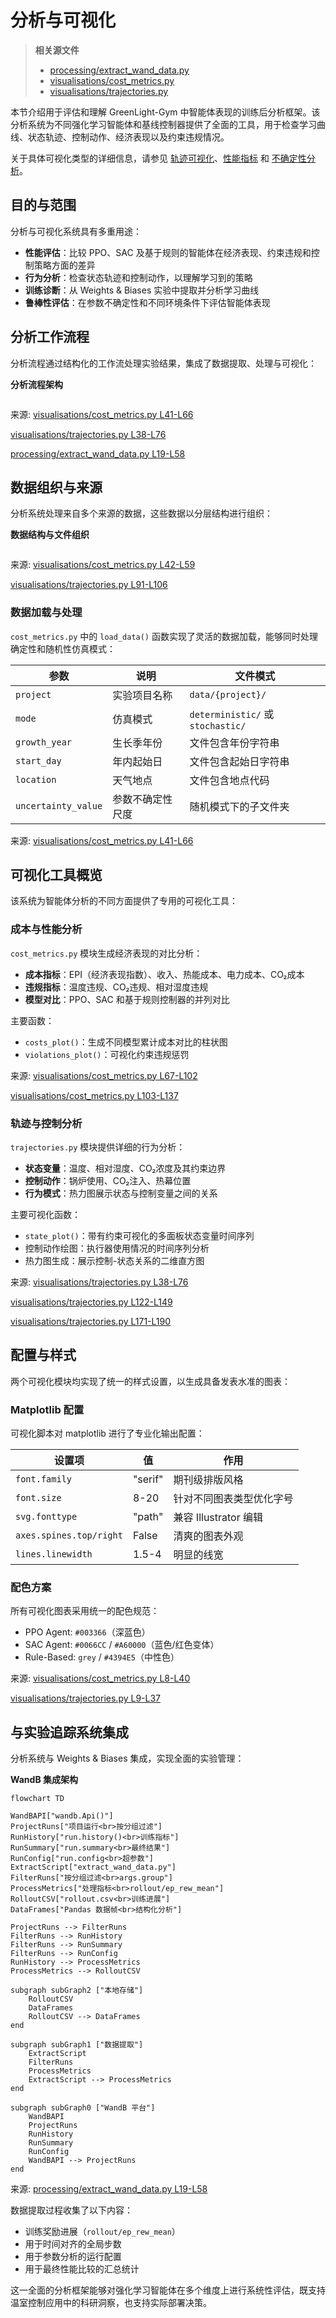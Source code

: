 # 分析与可视化

> **相关源文件**
> * [processing/extract_wand_data.py](https://github.com/BartvLaatum/GreenLight-Gym2/blob/f4a2727d/processing/extract_wand_data.py)
> * [visualisations/cost_metrics.py](https://github.com/BartvLaatum/GreenLight-Gym2/blob/f4a2727d/visualisations/cost_metrics.py)
> * [visualisations/trajectories.py](https://github.com/BartvLaatum/GreenLight-Gym2/blob/f4a2727d/visualisations/trajectories.py)

本节介绍用于评估和理解 GreenLight-Gym 中智能体表现的训练后分析框架。该分析系统为不同强化学习智能体和基线控制器提供了全面的工具，用于检查学习曲线、状态轨迹、控制动作、经济表现以及约束违规情况。

关于具体可视化类型的详细信息，请参见 [轨迹可视化](/BartvLaatum/GreenLight-Gym2/5.1-trajectory-visualization)、[性能指标](/BartvLaatum/GreenLight-Gym2/5.2-performance-metrics) 和 [不确定性分析](/BartvLaatum/GreenLight-Gym2/5.3-uncertainty-analysis)。

## 目的与范围

分析与可视化系统具有多重用途：

* **性能评估**：比较 PPO、SAC 及基于规则的智能体在经济表现、约束违规和控制策略方面的差异
* **行为分析**：检查状态轨迹和控制动作，以理解学习到的策略
* **训练诊断**：从 Weights & Biases 实验中提取并分析学习曲线
* **鲁棒性评估**：在参数不确定性和不同环境条件下评估智能体表现

## 分析工作流程

分析流程通过结构化的工作流处理实验结果，集成了数据提取、处理与可视化：

**分析流程架构**

```

```

来源: [visualisations/cost_metrics.py L41-L66](https://github.com/BartvLaatum/GreenLight-Gym2/blob/f4a2727d/visualisations/cost_metrics.py#L41-L66)

 [visualisations/trajectories.py L38-L76](https://github.com/BartvLaatum/GreenLight-Gym2/blob/f4a2727d/visualisations/trajectories.py#L38-L76)

 [processing/extract_wand_data.py L19-L58](https://github.com/BartvLaatum/GreenLight-Gym2/blob/f4a2727d/processing/extract_wand_data.py#L19-L58)

## 数据组织与来源

分析系统处理来自多个来源的数据，这些数据以分层结构进行组织：

**数据结构与文件组织**

```

```

来源: [visualisations/cost_metrics.py L42-L59](https://github.com/BartvLaatum/GreenLight-Gym2/blob/f4a2727d/visualisations/cost_metrics.py#L42-L59)

 [visualisations/trajectories.py L91-L106](https://github.com/BartvLaatum/GreenLight-Gym2/blob/f4a2727d/visualisations/trajectories.py#L91-L106)

### 数据加载与处理

`cost_metrics.py` 中的 `load_data()` 函数实现了灵活的数据加载，能够同时处理确定性和随机性仿真模式：

| 参数 | 说明 | 文件模式 |
| --- | --- | --- |
| `project` | 实验项目名称 | `data/{project}/` |
| `mode` | 仿真模式 | `deterministic/` 或 `stochastic/` |
| `growth_year` | 生长季年份 | 文件包含年份字符串 |
| `start_day` | 年内起始日 | 文件包含起始日字符串 |
| `location` | 天气地点 | 文件包含地点代码 |
| `uncertainty_value` | 参数不确定性尺度 | 随机模式下的子文件夹 |

来源: [visualisations/cost_metrics.py L41-L66](https://github.com/BartvLaatum/GreenLight-Gym2/blob/f4a2727d/visualisations/cost_metrics.py#L41-L66)

## 可视化工具概览

该系统为智能体分析的不同方面提供了专用的可视化工具：

### 成本与性能分析

`cost_metrics.py` 模块生成经济表现的对比分析：

* **成本指标**：EPI（经济表现指数）、收入、热能成本、电力成本、CO₂成本
* **违规指标**：温度违规、CO₂违规、相对湿度违规
* **模型对比**：PPO、SAC 和基于规则控制器的并列对比

主要函数：

* `costs_plot()`：生成不同模型累计成本对比的柱状图
* `violations_plot()`：可视化约束违规惩罚

来源: [visualisations/cost_metrics.py L67-L102](https://github.com/BartvLaatum/GreenLight-Gym2/blob/f4a2727d/visualisations/cost_metrics.py#L67-L102)

 [visualisations/cost_metrics.py L103-L137](https://github.com/BartvLaatum/GreenLight-Gym2/blob/f4a2727d/visualisations/cost_metrics.py#L103-L137)

### 轨迹与控制分析

`trajectories.py` 模块提供详细的行为分析：

* **状态变量**：温度、相对湿度、CO₂浓度及其约束边界
* **控制动作**：锅炉使用、CO₂注入、热幕位置
* **行为模式**：热力图展示状态与控制变量之间的关系

主要可视化函数：

* `state_plot()`：带有约束可视化的多面板状态变量时间序列
* 控制动作绘图：执行器使用情况的时间序列分析
* 热力图生成：展示控制-状态关系的二维直方图

来源: [visualisations/trajectories.py L38-L76](https://github.com/BartvLaatum/GreenLight-Gym2/blob/f4a2727d/visualisations/trajectories.py#L38-L76)

 [visualisations/trajectories.py L122-L149](https://github.com/BartvLaatum/GreenLight-Gym2/blob/f4a2727d/visualisations/trajectories.py#L122-L149)

 [visualisations/trajectories.py L171-L190](https://github.com/BartvLaatum/GreenLight-Gym2/blob/f4a2727d/visualisations/trajectories.py#L171-L190)

## 配置与样式

两个可视化模块均实现了统一的样式设置，以生成具备发表水准的图表：

### Matplotlib 配置

可视化脚本对 matplotlib 进行了专业化输出配置：

| 设置项 | 值 | 作用 |
| --- | --- | --- |
| `font.family` | "serif" | 期刊级排版风格 |
| `font.size` | 8-20 | 针对不同图表类型优化字号 |
| `svg.fonttype` | "path" | 兼容 Illustrator 编辑 |
| `axes.spines.top/right` | False | 清爽的图表外观 |
| `lines.linewidth` | 1.5-4 | 明显的线宽 |

### 配色方案

所有可视化图表采用统一的配色规范：

* PPO Agent: `#003366`（深蓝色）
* SAC Agent: `#0066CC` / `#A60000`（蓝色/红色变体）
* Rule-Based: `grey` / `#4394E5`（中性色）

来源: [visualisations/cost_metrics.py L8-L40](https://github.com/BartvLaatum/GreenLight-Gym2/blob/f4a2727d/visualisations/cost_metrics.py#L8-L40)

 [visualisations/trajectories.py L9-L37](https://github.com/BartvLaatum/GreenLight-Gym2/blob/f4a2727d/visualisations/trajectories.py#L9-L37)

## 与实验追踪系统集成

分析系统与 Weights & Biases 集成，实现全面的实验管理：

**WandB 集成架构**

```mermaid
flowchart TD

WandBAPI["wandb.Api()"]
ProjectRuns["项目运行<br>按分组过滤"]
RunHistory["run.history()<br>训练指标"]
RunSummary["run.summary<br>最终结果"]
RunConfig["run.config<br>超参数"]
ExtractScript["extract_wand_data.py"]
FilterRuns["按分组过滤<br>args.group"]
ProcessMetrics["处理指标<br>rollout/ep_rew_mean"]
RolloutCSV["rollout.csv<br>训练进展"]
DataFrames["Pandas 数据帧<br>结构化分析"]

ProjectRuns --> FilterRuns
FilterRuns --> RunHistory
FilterRuns --> RunSummary
FilterRuns --> RunConfig
RunHistory --> ProcessMetrics
ProcessMetrics --> RolloutCSV

subgraph subGraph2 ["本地存储"]
    RolloutCSV
    DataFrames
    RolloutCSV --> DataFrames
end

subgraph subGraph1 ["数据提取"]
    ExtractScript
    FilterRuns
    ProcessMetrics
    ExtractScript --> ProcessMetrics
end

subgraph subGraph0 ["WandB 平台"]
    WandBAPI
    ProjectRuns
    RunHistory
    RunSummary
    RunConfig
    WandBAPI --> ProjectRuns
end
```

来源: [processing/extract_wand_data.py L19-L58](https://github.com/BartvLaatum/GreenLight-Gym2/blob/f4a2727d/processing/extract_wand_data.py#L19-L58)

数据提取过程收集了以下内容：

* 训练奖励进展（`rollout/ep_rew_mean`）
* 用于时间对齐的全局步数
* 用于参数分析的运行配置
* 用于最终性能比较的汇总统计

这一全面的分析框架能够对强化学习智能体在多个维度上进行系统性评估，既支持温室控制应用中的科研洞察，也支持实际部署决策。